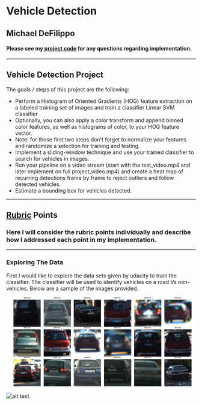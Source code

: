 # Vehicle Detection


## Michael DeFilippo

#### Please see my [project code](https://github.com/mikedef/CarND-Vehicle-Detection/blob/master/Vehicle_Detection.ipynb) for any questions regarding implementation.
---

**Vehicle Detection Project**
---

The goals / steps of this project are the following:

   - Perform a Histogram of Oriented Gradients (HOG) feature extraction on a labeled training set of images and train a classifier Linear SVM classifier
   - Optionally, you can also apply a color transform and append binned color features, as well as histograms of color, to your HOG feature vector.
   - Note: for those first two steps don't forget to normalize your features and randomize a selection for training and testing.
   - Implement a sliding-window technique and use your trained classifier to search for vehicles in images.
   - Run your pipeline on a video stream (start with the test_video.mp4 and later implement on full project_video.mp4) and create a heat map of recurring detections frame by frame to reject outliers and follow detected vehicles.
   - Estimate a bounding box for vehicles detected.

---

[//]: # (Image References)

[image1]: ./output_images/vehicles.png "vehicles"
[image2]: ./output_images/non-vehicles.png "non-vehicles"
[image3]: ./output_images/sobel_road_img_harder_sample.png "Sobel Example"
[image4]: ./output_images/mag_road_img_sample.png "Mag Example"
[image5]: ./output_images/dir_road_img_sample_kernel3.png "Dir Example"
[image6]: ./output_images/combined_road_img_sample_.png "Combined Example"
[image7]: ./output_images/combined_color_road_img_sample_.png "Combined with color Example"
[image8]: ./output_images/perspective_transform_road_img_sample_.png "perspective transform Example"
[image9]: ./output_images/histogram_road_img_sample_.png "Hist of lane line pixles"
[image10]: ./output_images/slidingWinddow.png "sliding Hist of lane line pixles"
[image11]: ./output_images/FittedLaneLines.png "slidings Hist of lane line pixles"
[image12]: ./output_images/curve_fitting_road_img_sample_.png "curve fitting"
[video14]: ./project_video_output.mp4 "Video"

## [Rubric](https://review.udacity.com/#!/rubrics/513/view) Points

### Here I will consider the rubric points individually and describe how I addressed each point in my implementation.  

---

### Exploring The Data

First I would like to explore the data sets given by udacity to train the classifier. The classifier will be used to identify vehicles on a road Vs non-vehicles. Below are a sample of the images provided.

![alt text][image1]
![alt text][image2]
